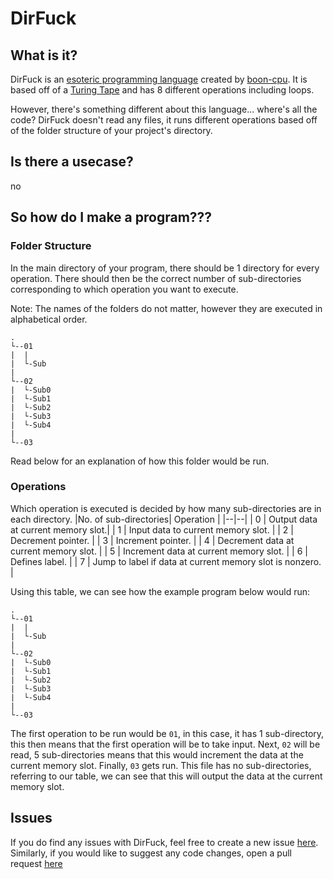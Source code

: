 
# DirFuck
## What is it?
DirFuck is an [esoteric programming language](https://esolangs.org/wiki/Esoteric_programming_language) created by [boon-cpu](https://github.com/boon-cpu).
It is based off of a [Turing Tape](https://en.wikipedia.org/wiki/Turing_machine) and has 8 different operations including loops.

However, there's something different about this language... where's all the code?
DirFuck doesn't read any files, it runs different operations based off of the folder structure of your project's directory.

## Is there a usecase?
no

## So how do I make a program???
### Folder Structure
 In the main directory of your program, there should be 1 directory for every operation.
 There should then be the correct number of sub-directories corresponding to which operation you want to execute.
 
 Note: The names of the folders do not matter, however they are executed in alphabetical order.
 
 ```
.
└--01
|  |
|  └-Sub
|
└--02
|  └-Sub0
|  └-Sub1
|  └-Sub2
|  └-Sub3
|  └-Sub4
|
└--03
```
Read below for an explanation of how this folder would be run.

### Operations
Which operation is executed is decided by how many sub-directories are in each directory.
|No. of sub-directories| Operation |
|--|--|
| 0 | Output data at current memory slot.|
| 1 | Input data to current memory slot. |
| 2 | Decrement pointer. |
| 3 | Increment pointer. |
| 4 | Decrement data at current memory slot. |
| 5 | Increment data at current memory slot. |
| 6 | Defines label. |
| 7 | Jump to label if data at current memory slot is nonzero. |

Using this table, we can see how the example program below would run:
 ```
.
└--01
|  |
|  └-Sub
|
└--02
|  └-Sub0
|  └-Sub1
|  └-Sub2
|  └-Sub3
|  └-Sub4
|
└--03
```
The first operation to be run would be `01`, in this case, it has 1 sub-directory, this then means that the first operation will be to take input.
Next, `02` will be read, 5 sub-directories means that this would increment the data at the current memory slot.
Finally, `03` gets run. This file has no sub-directories, referring to our table, we can see that this will output the data at the current memory slot.
## Issues
If you do find any issues with DirFuck, feel free to create a new issue [here](https://github.com/boon-cpu/DirFuck/issues).
Similarly, if you would like to suggest any code changes, open a pull request [here](https://github.com/boon-cpu/DirFuck/pulls)

